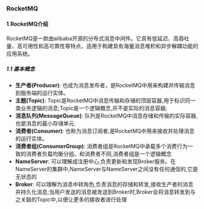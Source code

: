### RocketMQ

#### 1.RocketMQ介绍
RocketMQ是一款由alibaba开源的分布式消息中间件。它具有低延迟、高吞吐量、高可用性和高可靠性等特点，适用于构建具有海量消息堆积和异步解耦功能的应用系统。

##### 1.1 基本概念
* **生产者(Producer)**: 也成为消息发布者，是RocketMQ中用来构建并传输消息到服务端的运行实体。
* **主题(Topic)**: Topic是RocketMQ中消息传输和存储的顶层容器,用于标识同一类业务逻辑的消息;Topic是一个逻辑概念,并不是实际的消息容器;
* **消息队列(MessageQueue)**: 队列是RocketMQ中消息存储和传输的实际容器,也是消息的最小存储单元.
* **消费者(Consumer)**: 也称为消息订阅者,是RocketMQ中用来接收并处理消息的运行实体。
* **消费者组(ConsumerGroup)**: 消费者组是RocketMQ中承载多个消费行为一致的消费者负载均衡分组。和消费者不同,消费者组是一个逻辑概念
* **NameServer**: 可以理解成注册中心,负责更新和发现Broker服务。在NameServer的集群中,NameServer与NameServer之间没有任何通信的,它是无状态的
* **Broker**: 可以理解为消息中转角色,负责消息的存储和转发,接收生产者的消息并持久化消息;当用户发送的消息被发送到Broker时,Broker会将消息转发到与之关联的Topic中,以便让更多的接收者进行处理